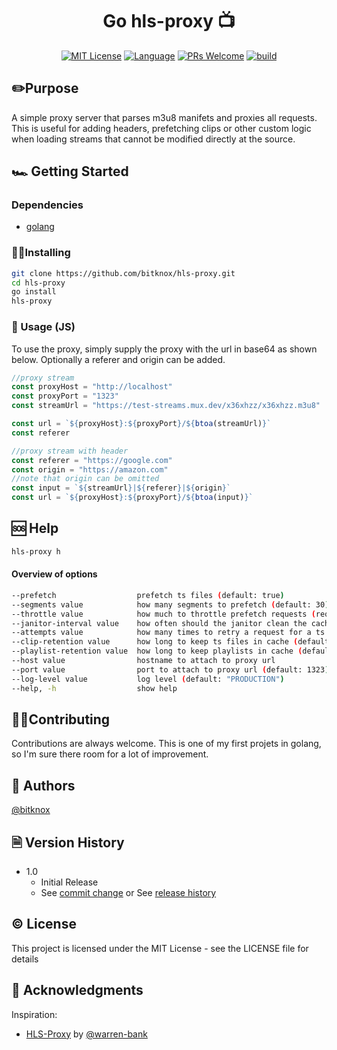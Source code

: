 <h1 align="center">Go hls-proxy 📺</h1>


<!-- [START BADGES] -->
<!-- Please keep comment here to allow auto update -->
<p align="center">
  <a href="https://github.com/bitknox/hls-proxy/blob/master/LICENSE"><img src="https://img.shields.io/github/license/wow-actions/add-badges?style=flat-square" alt="MIT License" /></a>
  <a href="https://go.dev/"><img src="https://img.shields.io/badge/language-golang-teal?style=flat-square" alt="Language" /></a>
  <a href="https://github.com/bitknox/hls-proxy/pulls"><img src="https://img.shields.io/badge/PRs-Welcome-brightgreen.svg?style=flat-square" alt="PRs Welcome" /></a>
  <a href="https://github.com/bitknox/hls-proxy/actions/workflows/go.yml"><img src="https://img.shields.io/github/actions/workflow/status/wow-actions/add-badges/release.yml?branch=master&logo=github&style=flat-square" alt="build" /></a>

</p>
<!-- [END BADGES] -->

## ✏️Purpose

A simple proxy server that parses m3u8 manifets and proxies all requests. This is useful for adding headers, prefetching clips or other custom logic when loading streams that cannot be modified directly at the source.

## 🏎 Getting Started

### Dependencies

* [golang](https://go.dev/doc/install)

### 👨‍💻Installing

```bash
git clone https://github.com/bitknox/hls-proxy.git
cd hls-proxy
go install
hls-proxy
```

### 📝 Usage (JS)
To use the proxy, simply supply the proxy with the url in base64 as shown below. Optionally a referer and origin can be added.

```javascript
//proxy stream
const proxyHost = "http://localhost"
const proxyPort = "1323"
const streamUrl = "https://test-streams.mux.dev/x36xhzz/x36xhzz.m3u8"

const url = `${proxyHost}:${proxyPort}/${btoa(streamUrl)}`
const referer

//proxy stream with header
const referer = "https://google.com"
const origin = "https://amazon.com"
//note that origin can be omitted
const input = `${streamUrl}|${referer}|${origin}`
const url = `${proxyHost}:${proxyPort}/${btoa(input)}`
```


## 🆘 Help

```bash
hls-proxy h
```

#### Overview of options

```bash
--prefetch                  prefetch ts files (default: true)
--segments value            how many segments to prefetch (default: 30)
--throttle value            how much to throttle prefetch requests (requests per second) (default: 5)
--janitor-interval value    how often should the janitor clean the cache (default: 20s)
--attempts value            how many times to retry a request for a ts file (default: 3)
--clip-retention value      how long to keep ts files in cache (default: 30m0s)
--playlist-retention value  how long to keep playlists in cache (default: 5h0m0s)
--host value                hostname to attach to proxy url
--port value                port to attach to proxy url (default: 1323)
--log-level value           log level (default: "PRODUCTION")
--help, -h                  show help
```

## 🧑‍🏭Contributing

Contributions are always welcome. This is one of my first projets in golang, so I'm sure there room for a lot of improvement.

## 📗 Authors

[@bitknox](https://github.com/bitknox)

## 🗎 Version History

* 1.0
    * Initial Release
    * See [commit change]() or See [release history]()

## ©️ License

This project is licensed under the MIT License - see the LICENSE file for details

## 🤚 Acknowledgments

Inspiration:
* [HLS-Proxy](https://github.com/warren-bank/HLS-Proxy) by [@warren-bank](https://github.com/warren-bank)
